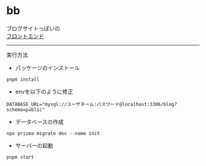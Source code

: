 # bb

ブログサイトっぽいの<br>
[フロントエンド](https://github.com/speak-mentaiko/bf)

---

実行方法

- パッケージのインストール

```shell
pnpm install
```

- envを以下のように修正

```
DATABASE_URL="mysql://ユーザネーム:パスワード@localhost:3306/blog?schema=public"
```

- データベースの作成

```shell
npx prisma migrate dev --name init
```

- サーバーの起動

```shell
pnpm start
```
